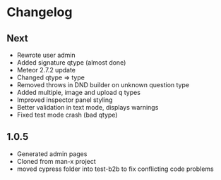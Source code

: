 # Changelog

## Next

- Rewrote user admin
- Added signature qtype (almost done)
- Meteor 2.7.2 update
- Changed qtype => type
- Removed throws in DND builder on unknown question type
- Added multiple, image and upload q types
- Improved inspector panel styling
- Better validation in text mode, displays warnings
- Fixed test mode crash (bad qtype)

## 1.0.5

- Generated admin pages
- Cloned from man-x project
- moved cypress folder into test-b2b to fix conflicting code problems
